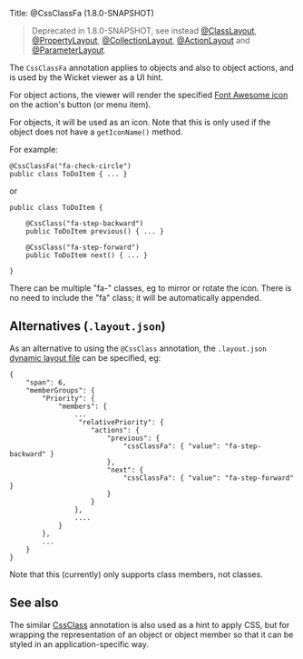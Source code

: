 Title: @CssClassFa (1.8.0-SNAPSHOT)

> Deprecated in 1.8.0-SNAPSHOT, see instead [@ClassLayout](./ClassLayout.html), [@PropertyLayout](./PropertyLayout.html),  [@CollectionLayout](./CollectionLayout.html),  [@ActionLayout](./ActionLayout.html) and [@ParameterLayout](./ParameterLayout.html).

The `CssClassFa` annotation applies to objects and also to object actions,
and is used by the Wicket viewer as a UI hint.

For object actions, the viewer will render the specified
[Font Awesome icon](http://fortawesome.github.io/Font-Awesome/icons/)
on the action's button (or menu item).

For objects, it will be used as an icon.  Note that this is only used if
the object does not have a `getIconName()` method.

For example:

    @CssClassFa("fa-check-circle")
    public class ToDoItem { ... }

or

    public class ToDoItem { 
    
        @CssClass("fa-step-backward")
        public ToDoItem previous() { ... }
        
        @CssClass("fa-step-forward")
        public ToDoItem next() { ... }
        
    }

There can be multiple "fa-" classes, eg to mirror or rotate the icon.  There 
is no need to include the "fa" class; it will be automatically appended.
    
## Alternatives (`.layout.json`)

As an alternative to using the `@CssClass` annotation, the `.layout.json` 
[dynamic layout file](../../components/viewers/wicket/dynamic-layouts.html) 
can be specified, eg:

    {
        "span": 6,
        "memberGroups": {
            "Priority": {
                "members": {
                    ...
                     "relativePriority": {
                        "actions": {
                            "previous": {
                                "cssClassFa": { "value": "fa-step-backward" }
                            },
                            "next": {
                                "cssClassFa": { "value": "fa-step-forward" }
                            }
                        }
                    },
                    ....
                }
            },
            ...
        }
    }


Note that this (currently) only supports class members, not classes.

## See also

The similar [CssClass](./CssClass-deprecated.html) annotation is also used as a hint
to apply CSS, but for wrapping the representation of an object or object
member so that it can be styled in an application-specific way.

